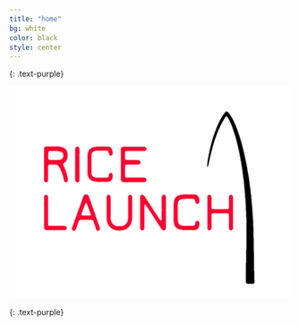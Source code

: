 ```yaml
---
title: "home"
bg: white
color: black
style: center
---
```


{: .text-purple}

<!-- <span class="fa-stack subtlecircle" style="font-size:100px; background:rgba(255,166,0,0.1)">
  <i class="fa fa-circle fa-stack-2x text-white"></i>
  
</span> -->

<img src='../images/logo.png' class="title">


<!-- //# Rice Launch -->
   



















{: .text-purple}

